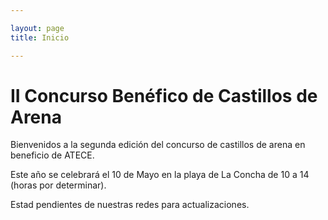 ```yaml
---

layout: page
title: Inicio

---
```


# II Concurso Benéfico de Castillos de Arena

Bienvenidos a la segunda edición del concurso de castillos de arena en beneficio de ATECE.

Este año se celebrará el 10 de Mayo en la playa de La Concha de 10 a 14 (horas por determinar).

Estad pendientes de nuestras redes para actualizaciones.
